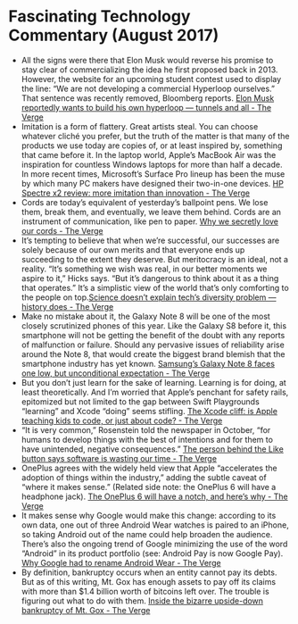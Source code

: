 # Fascinating Technology Commentary (August 2017)

* All the signs were there that Elon Musk would reverse his promise to stay clear of commercializing the idea he first proposed back in 2013. However, the website for an upcoming student contest used to display the line: “We are not developing a commercial Hyperloop ourselves.” That sentence was recently removed, Bloomberg reports. [Elon Musk reportedly wants to build his own hyperloop — tunnels and all - The Verge](https://www.theverge.com/2017/8/4/16095418/elon-musk-hyperloop-tunnel-boring-company)
* Imitation is a form of flattery. Great artists steal. You can choose whatever cliché you prefer, but the truth of the matter is that many of the products we use today are copies of, or at least inspired by, something that came before it. In the laptop world, Apple’s MacBook Air was the inspiration for countless Windows laptops for more than half a decade. In more recent times, Microsoft’s Surface Pro lineup has been the muse by which many PC makers have designed their two-in-one devices. [HP Spectre x2 review: more imitation than innovation - The Verge](https://www.theverge.com/2017/8/4/16091268/hp-spectre-x2-2017-laptop-tablet-convertible-review)
* Cords are today’s equivalent of yesterday’s ballpoint pens. We lose them, break them, and eventually, we leave them behind. Cords are an instrument of communication, like pen to paper. [Why we secretly love our cords - The Verge](https://www.theverge.com/2017/8/10/16114816/wireless-charging-apple-iphone-dell)
* It’s tempting to believe that when we’re successful, our successes are solely because of our own merits and that everyone ends up succeeding to the extent they deserve. But meritocracy is an ideal, not a reality. “It’s something we wish was real, in our better moments we aspire to it,” Hicks says. “But it’s dangerous to think about it as a thing that operates.” It’s a simplistic view of the world that’s only comforting to the people on top.[Science doesn’t explain tech’s diversity problem — history does - The Verge](https://www.theverge.com/2017/8/16/16153740/tech-diversity-problem-science-history-explainer-inequality)
* Make no mistake about it, the Galaxy Note 8 will be one of the most closely scrutinized phones of this year. Like the Galaxy S8 before it, this smartphone will not be getting the benefit of the doubt with any reports of malfunction or failure. Should any pervasive issues of reliability arise around the Note 8, that would create the biggest brand blemish that the smartphone industry has yet known. [Samsung’s Galaxy Note 8 faces one low, but unconditional expectation - The Verge](https://www.theverge.com/2017/8/23/16185492/samsung-note-8-2017-keynote-date-rumors-what-to-expect)
* But you don’t just learn for the sake of learning. Learning is for doing, at least theoretically. And I’m worried that Apple’s penchant for safety rails, epitomized but not limited to the gap between Swift Playgrounds “learning” and Xcode “doing” seems stifling. [The Xcode cliff: is Apple teaching kids to code, or just about code? - The Verge](https://www.theverge.com/2018/3/29/17173362/apple-swift-playgrounds-xcode-cliff-ipad-learn-to-code-education)
* “It is very common,” Rosenstein told the newspaper in October, “for humans to develop things with the best of intentions and for them to have unintended, negative consequences.” [The person behind the Like button says software is wasting our time - The Verge](https://www.theverge.com/2018/3/28/17172404/justin-rosenstein-asana-social-media-facebook-timeline-gantt)
* OnePlus agrees with the widely held view that Apple “accelerates the adoption of things within the industry,” adding the subtle caveat of “where it makes sense.” (Related side note: the OnePlus 6 will have a headphone jack). [The OnePlus 6 will have a notch, and here’s why - The Verge](https://www.theverge.com/2018/3/28/17152840/oneplus-6-notch-size-android-flagship)
* It makes sense why Google would make this change: according to its own data, one out of three Android Wear watches is paired to an iPhone, so taking Android out of the name could help broaden the audience. There’s also the ongoing trend of Google minimizing the use of the word “Android” in its product portfolio (see: Android Pay is now Google Pay). [Why Google had to rename Android Wear - The Verge](https://www.theverge.com/circuitbreaker/2018/3/22/17148864/android-wear-wear-os-google-explained)
* By definition, bankruptcy occurs when an entity cannot pay its debts. But as of this writing, Mt. Gox has enough assets to pay off its claims with more than $1.4 billion worth of bitcoins left over. The trouble is figuring out what to do with them. [Inside the bizarre upside-down bankruptcy of Mt. Gox - The Verge](https://www.theverge.com/2018/3/22/17151430/bankruptcy-mt-gox-liabilities-bitcoin)

